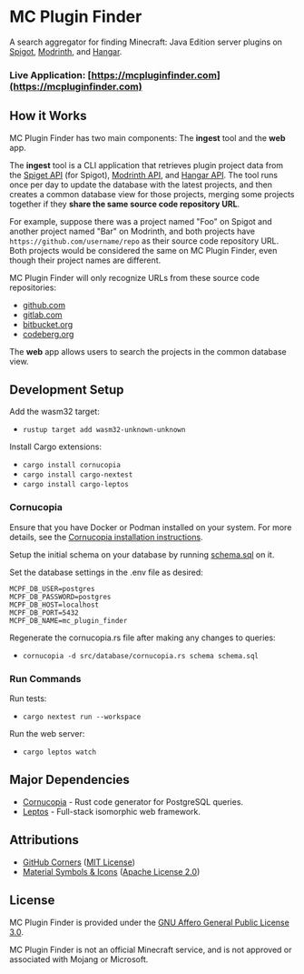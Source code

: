 # MC Plugin Finder

A search aggregator for finding Minecraft: Java Edition server plugins on [Spigot](https://www.spigotmc.org/), [Modrinth](https://modrinth.com/plugins), and [Hangar](https://hangar.papermc.io/).

### Live Application: [https://mcpluginfinder.com](https://mcpluginfinder.com)

## How it Works

MC Plugin Finder has two main components: The **ingest** tool and the **web** app.

The **ingest** tool is a CLI application that retrieves plugin project data from the [Spiget API](https://spiget.org/) (for Spigot), [Modrinth API](https://docs.modrinth.com/), and [Hangar API](https://hangar.papermc.io/api-docs). The tool runs once per day to update the database with the latest projects, and then creates a common database view for those projects, merging some projects together if they **share the same source code repository URL**.

For example, suppose there was a project named "Foo" on Spigot and another project named "Bar" on Modrinth, and both projects have `https://github.com/username/repo` as their source code repository URL. Both projects would be considered the same on MC Plugin Finder, even though their project names are different.

MC Plugin Finder will only recognize URLs from these source code repositories:
- [github.com](https://github.com)
- [gitlab.com](https://gitlab.com)
- [bitbucket.org](https://bitbucket.org)
- [codeberg.org](https://codeberg.org)

The **web** app allows users to search the projects in the common database view.

## Development Setup

Add the wasm32 target:
- `rustup target add wasm32-unknown-unknown`

Install Cargo extensions:
- `cargo install cornucopia`
- `cargo install cargo-nextest`
- `cargo install cargo-leptos`

### Cornucopia

Ensure that you have Docker or Podman installed on your system. For more details, see the [Cornucopia installation instructions](https://cornucopia-rs.netlify.app/book/introduction/installation).

Setup the initial schema on your database by running [schema.sql](https://github.com/Frumple/mc-plugin-finder/blob/main/schema.sql) on it.

Set the database settings in the .env file as desired:
```
MCPF_DB_USER=postgres
MCPF_DB_PASSWORD=postgres
MCPF_DB_HOST=localhost
MCPF_DB_PORT=5432
MCPF_DB_NAME=mc_plugin_finder
```

Regenerate the cornucopia.rs file after making any changes to queries:
- `cornucopia -d src/database/cornucopia.rs schema schema.sql`

### Run Commands

Run tests:
- `cargo nextest run --workspace`

Run the web server:
- `cargo leptos watch`

## Major Dependencies
- [Cornucopia](https://github.com/cornucopia-rs/cornucopia) - Rust code generator for PostgreSQL queries.
- [Leptos](https://github.com/leptos-rs/leptos) - Full-stack isomorphic web framework.

## Attributions
- [GitHub Corners](https://github.com/tholman/github-corners) ([MIT License](https://github.com/tholman/github-corners/blob/master/license.md))
- [Material Symbols & Icons](https://fonts.google.com/icons) ([Apache License 2.0](https://www.apache.org/licenses/LICENSE-2.0.html))

## License

MC Plugin Finder is provided under the [GNU Affero General Public License 3.0](https://github.com/Frumple/mc-plugin-finder/blob/main/LICENSE).

MC Plugin Finder is not an official Minecraft service, and is not approved or associated with Mojang or Microsoft.